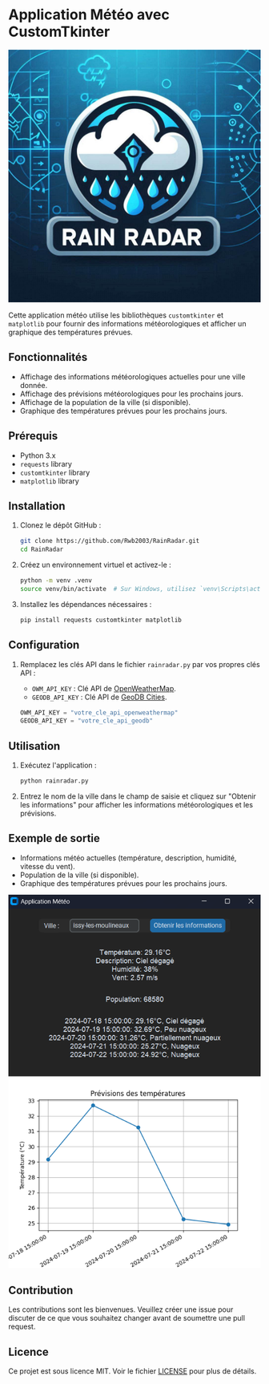 # Application Météo avec CustomTkinter

![Screenshot](OIG3.jpg)

Cette application météo utilise les bibliothèques `customtkinter` et `matplotlib` pour fournir des informations météorologiques et afficher un graphique des températures prévues.

## Fonctionnalités

- Affichage des informations météorologiques actuelles pour une ville donnée.
- Affichage des prévisions météorologiques pour les prochains jours.
- Affichage de la population de la ville (si disponible).
- Graphique des températures prévues pour les prochains jours.

## Prérequis

- Python 3.x
- `requests` library
- `customtkinter` library
- `matplotlib` library

## Installation

1. Clonez le dépôt GitHub :

    ```sh
    git clone https://github.com/Rwb2003/RainRadar.git
    cd RainRadar
    ```

2. Créez un environnement virtuel et activez-le :

    ```sh
    python -m venv .venv
    source venv/bin/activate  # Sur Windows, utilisez `venv\Scripts\activate`
    ```

3. Installez les dépendances nécessaires :

    ```sh
    pip install requests customtkinter matplotlib
    ```

## Configuration

1. Remplacez les clés API dans le fichier `rainradar.py` par vos propres clés API :
    - `OWM_API_KEY` : Clé API de [OpenWeatherMap](https://openweathermap.org/api).
    - `GEODB_API_KEY` : Clé API de [GeoDB Cities](https://rapidapi.com/wirefreethought/api/geodb-cities).

    ```python
    OWM_API_KEY = "votre_cle_api_openweathermap"
    GEODB_API_KEY = "votre_cle_api_geodb"
    ```

## Utilisation

1. Exécutez l'application :

    ```sh
    python rainradar.py
    ```

2. Entrez le nom de la ville dans le champ de saisie et cliquez sur "Obtenir les informations" pour afficher les informations météorologiques et les prévisions.

## Exemple de sortie

- Informations météo actuelles (température, description, humidité, vitesse du vent).
- Population de la ville (si disponible).
- Graphique des températures prévues pour les prochains jours.

![Screenshot](image.png)

## Contribution

Les contributions sont les bienvenues. Veuillez créer une issue pour discuter de ce que vous souhaitez changer avant de soumettre une pull request.

## Licence

Ce projet est sous licence MIT. Voir le fichier [LICENSE](LICENSE) pour plus de détails.

